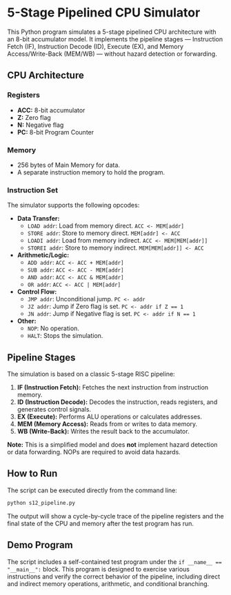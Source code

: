 # 5-Stage Pipelined CPU Simulator

This Python program simulates a 5-stage pipelined CPU architecture with an 8-bit accumulator model. It implements the pipeline stages — Instruction Fetch (IF), Instruction Decode (ID), Execute (EX), and Memory Access/Write-Back (MEM/WB) — without hazard detection or forwarding.

## CPU Architecture

### Registers

*   **ACC:** 8-bit accumulator
*   **Z:** Zero flag
*   **N:** Negative flag
*   **PC:** 8-bit Program Counter

### Memory

*   256 bytes of Main Memory for data.
*   A separate instruction memory to hold the program.

### Instruction Set

The simulator supports the following opcodes:

*   **Data Transfer:**
    *   `LOAD addr`: Load from memory direct. `ACC <- MEM[addr]`
    *   `STORE addr`: Store to memory direct. `MEM[addr] <- ACC`
    *   `LOADI addr`: Load from memory indirect. `ACC <- MEM[MEM[addr]]`
    *   `STOREI addr`: Store to memory indirect. `MEM[MEM[addr]] <- ACC`
*   **Arithmetic/Logic:**
    *   `ADD addr`: `ACC <- ACC + MEM[addr]`
    *   `SUB addr`: `ACC <- ACC - MEM[addr]`
    *   `AND addr`: `ACC <- ACC & MEM[addr]`
    *   `OR addr`: `ACC <- ACC | MEM[addr]`
*   **Control Flow:**
    *   `JMP addr`: Unconditional jump. `PC <- addr`
    *   `JZ addr`: Jump if Zero flag is set. `PC <- addr if Z == 1`
    *   `JN addr`: Jump if Negative flag is set. `PC <- addr if N == 1`
*   **Other:**
    *   `NOP`: No operation.
    *   `HALT`: Stops the simulation.

## Pipeline Stages

The simulation is based on a classic 5-stage RISC pipeline:

1.  **IF (Instruction Fetch):** Fetches the next instruction from instruction memory.
2.  **ID (Instruction Decode):** Decodes the instruction, reads registers, and generates control signals.
3.  **EX (Execute):** Performs ALU operations or calculates addresses.
4.  **MEM (Memory Access):** Reads from or writes to data memory.
5.  **WB (Write-Back):** Writes the result back to the accumulator.

**Note:** This is a simplified model and does **not** implement hazard detection or data forwarding. NOPs are required to avoid data hazards.

## How to Run

The script can be executed directly from the command line:

```bash
python s12_pipeline.py
```

The output will show a cycle-by-cycle trace of the pipeline registers and the final state of the CPU and memory after the test program has run.

## Demo Program

The script includes a self-contained test program under the `if __name__ == "__main__":` block. This program is designed to exercise various instructions and verify the correct behavior of the pipeline, including direct and indirect memory operations, arithmetic, and conditional branching.
